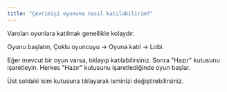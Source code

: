 ```yaml
---
title: "Çevrimiçi oyununa nasıl katılabilirim?"
---
```


Varolan oyunlara katılmak genellikle kolaydır.

Oyunu başlatın, Çoklu oyuncuyu → Oyuna katıl → Lobi.

Eğer mevcut bir oyun varsa, tıklayıp katılabilirsiniz. Sonra "Hazır" kutusunu işaretleyin. Herkes "Hazır" kutusunu işaretlediğinde oyun başlar.

Üst soldaki isim kutusuna tıklayarak isminizi değiştirebilirsiniz. 
